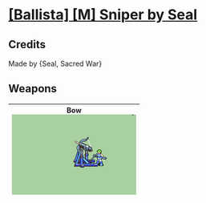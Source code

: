 # [\[Ballista\] \[M\] Sniper by Seal](./)
## Credits

Made by {Seal, Sacred War}

## Weapons

| <b>Bow</b><br/><img alt="Bow animation" src="./5.%20Bow%20(Ballista)/Bow.gif"/> |
| :---: |
